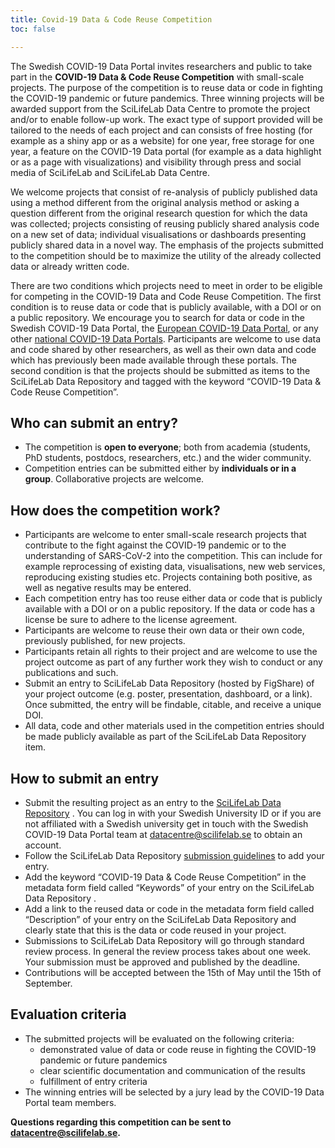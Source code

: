 ```yaml
---
title: Covid-19 Data & Code Reuse Competition
toc: false

---
```

The Swedish COVID-19 Data Portal invites researchers and public to take part in the **COVID-19 Data & Code Reuse Competition** with small-scale projects. The purpose of the competition is to reuse data or code in fighting the COVID-19 pandemic or future pandemics. Three winning projects will be awarded support from the SciLifeLab Data Centre to promote the project and/or to enable follow-up work. The exact type of support provided will be tailored to the needs of each project and can consists of free hosting (for example as a shiny app or as a website) for one year, free storage for one year, a feature on the COVID-19 Data portal (for example as a data highlight or as a page with visualizations) and visibility through press and social media of SciLifeLab and SciLifeLab Data Centre.

We welcome projects that consist of re-analysis of publicly published data using a method different from the original analysis method or asking a question different from the original research question for which the data was collected; projects consisting of reusing publicly shared analysis code on a new set of data; individual visualisations or dashboards presenting publicly shared data in a novel way. The emphasis of the projects submitted to the competition should be to maximize the utility of the already collected data or already written code.

There are two conditions which projects need to meet in order to be eligible for competing in the COVID-19 Data and Code Reuse Competition. The first condition is to reuse data or code that is publicly available, with a DOI or on a public repository. We encourage you to search for data or code in the Swedish COVID-19 Data Portal, the [European COVID-19 Data Portal](https://covid19dataportal.org), or any other [national COVID-19 Data Portals](https://covid19dataportal.se/partners/). Participants are welcome to use data and code shared by other researchers, as well as their own data and code which has previously been made available through these portals. The second condition is that the projects should be submitted as items to the SciLifeLab Data Repository and tagged with the keyword “COVID-19 Data & Code Reuse Competition”.

## Who can submit an entry?
- The competition is **open to everyone**; both from academia (students, PhD students, postdocs, researchers, etc.) and the wider community.
- Competition entries can be submitted either by **individuals or in a group**. Collaborative projects are welcome.

## How does the competition work?
- Participants are welcome to enter small-scale research projects that contribute to the fight against the COVID-19 pandemic or to the understanding of SARS-CoV-2 into the competition. This can include for example reprocessing of existing data, visualisations, new web services, reproducing existing studies etc. Projects containing both positive, as well as negative results may be entered.
- Each competition entry has too reuse either data or code that is publicly available with a DOI or on a public repository. If the data or code has a license be sure to adhere to the license agreement.
- Participants are welcome to reuse their own data or their own code, previously published, for new projects.
- Participants retain all rights to their project and are welcome to use the project outcome as part of any further work they wish to conduct or any publications and such.
- Submit an entry to SciLifeLab Data Repository (hosted by FigShare) of your project outcome (e.g. poster, presentation, dashboard, or a link). Once submitted, the entry will be findable, citable, and receive a unique DOI.
- All data, code and other materials used in the competition entries should be made publicly available as part of the SciLifeLab Data Repository item.

## How to submit an entry
- Submit the resulting project as an entry to the [SciLifeLab Data Repository](https://scilifelab.figshare.com) . You can log in with your Swedish University ID or if you are not affiliated with a Swedish university get in touch with the Swedish COVID-19 Data Portal team at [datacentre@scilifelab.se](mailto:datacentre@scilifelab.se) to obtain an account.
- Follow the SciLifeLab Data Repository [submission guidelines](https://www.scilifelab.se/data/repository/submission/) to add your entry.
- Add the keyword “COVID-19 Data & Code Reuse Competition” in the metadata form field called “Keywords” of your entry on the SciLifeLab Data Repository .
- Add a link to the reused data or code in the metadata form field called “Description” of your entry on the SciLifeLab Data Repository and clearly state that this is the data or code reused in your project.
- Submissions to SciLifeLab Data Repository will go through standard review process. In general the review process takes about one week. Your submission must be approved and published by the deadline.
- Contributions will be accepted between the 15th of May until the 15th of September.

## Evaluation criteria
- The submitted projects will be evaluated on the following criteria:
  - demonstrated value of data or code reuse in fighting the COVID-19 pandemic or future pandemics
  - clear scientific documentation and communication of the results
  - fulfillment of entry criteria
- The winning entries will be selected by a jury lead by the COVID-19 Data Portal team members.

**Questions regarding this competition can be sent to [datacentre@scilifelab.se](mailto:datacentre@scilifelab.se).**
